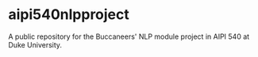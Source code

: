 # aipi540nlpproject
A public repository for the Buccaneers' NLP module project in AIPI 540 at Duke University.
